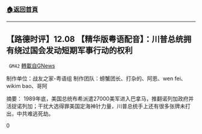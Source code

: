 ###  [:house:返回首頁](https://github.com/ourhimalayas/txt)
---

## 【路德时评】12.08 【精华版粤语配音】：川普总统拥有绕过国会发动短期军事行动的权利
` GM42` [轉載自GNews](https://gnews.org/zh-hans/637886/)

制作单位：战友之家-粤语组
制作团队：螃蟹团长、打杂的、阿恩、wen fei、wikim bao、哥阿



摘要：
1989年底，美国总统布希派遣27000美军进入巴拿马，推翻诺列加政府并活捉诺列加；干扰大选得罪美国定海神针力量，川普总统手上还有很多张牌未打出，中共难逃死劫。

0
